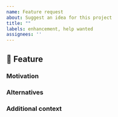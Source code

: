 ```yaml
---
name: Feature request
about: Suggest an idea for this project
title: ""
labels: enhancement, help wanted
assignees: ''
---
```


## 🚀 Feature

### Motivation

<!-- Please outline the motivation for the proposal. Is your feature request related to a problem? e.g., I'm always frustrated when [...]. If this is related to another GitHub issue, please link here too -->

### Alternatives

<!-- A clear and concise description of any alternative solutions or features you've considered, if any. -->

### Additional context

<!-- Add any other context or screenshots about the feature request here. -->
